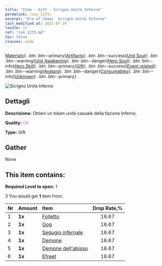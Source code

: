 ```yaml
---
title: "Item - Gift - Scrigno Unità Inferno"
permalink: /con_1273/
excerpt: "Era of Chaos  Scrigno Unità Inferno"
last_modified_at: 2021-07-14
locale: it
ref: "con_1273.md"
toc: false
classes: wide
---
```

 [Materials](/ItemsIT/){: .btn .btn--primary}[Artifacts](/ItemsIT/Artifacts/){: .btn .btn--success}[Unit Soul](/ItemsIT/UnitSoul/){: .btn .btn--warning}[Unit Awakening](/ItemsIT/UnitAwakening/){: .btn .btn--danger}[Hero Soul](/ItemsIT/HeroSoul/){: .btn .btn--info}[Hero Skill](/ItemsIT/HeroSkill/){: .btn .btn--primary}[Gift](/ItemsIT/Gift/){: .btn .btn--success}[Event related](/ItemsIT/Events/){: .btn .btn--warning}[Avatars](/ItemsIT/Avatars/){: .btn .btn--danger}[Consumables](/ItemsIT/Consumables/){: .btn .btn--info}[Unknown](/ItemsIT/Unknown/){: .btn .btn--primary}

 ![Scrigno Unità Inferno](/images/t/i_904005.png)

## Dettagli
 **Descrizione:** Ottieni un token unità casuale della fazione Inferno.

 **Quality:** <span style="color: #DA70D6">OK</span>

 **Type:** Gift

## Gather

  None

## This item contains:

 **Required Level to open:** 1

 3 You would get **1** item  from:

  | Nr | Amount |     Item    | Drop Rate,% |
  |:---|:-------|:------------|:---------:|
  | 1 |  **1x** | [Folletto](/ItemsIT/unt_226/) | 16.67 | 
  | 2 |  **1x** | [Gog](/ItemsIT/unt_227/) | 16.67 | 
  | 3 |  **1x** | [Segugio infernale](/ItemsIT/unt_228/) | 16.67 | 
  | 4 |  **1x** | [Demone](/ItemsIT/unt_229/) | 16.67 | 
  | 5 |  **1x** | [Demone dell'abisso](/ItemsIT/unt_230/) | 16.67 | 
  | 6 |  **1x** | [Efreet](/ItemsIT/unt_231/) | 16.67 | 
